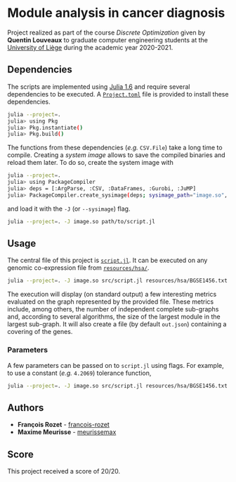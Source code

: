 # Module analysis in cancer diagnosis

Project realized as part of the course *Discrete Optimization* given by **Quentin Louveaux** to graduate computer engineering students at the [University of Liège](https://www.uliege.be/) during the academic year 2020-2021.

## Dependencies

The scripts are implemented using [Julia 1.6](https://julialang.org/) and require several dependencies to be executed. A [`Project.toml`](Project.toml) file is provided to install these dependencies.

```bash
julia --project=.
julia> using Pkg
julia> Pkg.instantiate()
julia> Pkg.build()
```

The functions from these dependencies (*e.g.* `CSV.File`) take a long time to compile. Creating a *system image* allows to save the compiled binaries and reload them later. To do so, create the system image with

```bash
julia --project=.
julia> using PackageCompiler
julia> deps = [:ArgParse, :CSV, :DataFrames, :Gurobi, :JuMP]
julia> PackageCompiler.create_sysimage(deps; sysimage_path="image.so", precompile_execution_file="src/precompile.jl")
```

and load it with the `-J` (or `--sysimage`) flag.

```bash
julia --project=. -J image.so path/to/script.jl
```

## Usage

The central file of this project is [`script.jl`](src/script.jl). It can be executed on any genomic co-expression file from [`resources/hsa/`](resources/hsa/).

```bash
julia --project=. -J image.so src/script.jl resources/hsa/BGSE1456.txt
```

The execution will display (on standard output) a few interesting metrics evaluated on the graph represented by the provided file. These metrics include, among others, the number of independent complete sub-graphs and, according to several algorithms, the size of the largest module in the largest sub-graph. It will also create a file (by default `out.json`) containing a covering of the genes.

### Parameters

A few parameters can be passed on to `script.jl` using flags. For example, to use a constant (*e.g.* `4.2069`) tolerance function,

```bash
julia --project=. -J image.so src/script.jl resources/hsa/BGSE1456.txt --tol 4.2069
```

## Authors

* **François Rozet** - [francois-rozet](https://github.com/francois-rozet)
* **Maxime Meurisse** - [meurissemax](https://github.com/meurissemax)

## Score

This project received a score of 20/20.
